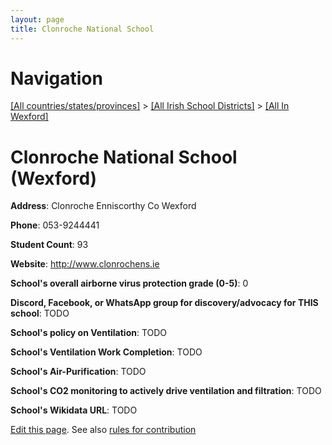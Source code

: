 ```yaml
---
layout: page
title: Clonroche National School
---
```

# Navigation

[[All countries/states/provinces]](../../..) > [[All Irish School Districts]](../..) > [[All In Wexford]](..)

# Clonroche National School (Wexford)

**Address**: Clonroche Enniscorthy Co Wexford

**Phone**: 053-9244441

**Student Count**: 93

**Website**: <http://www.clonrochens.ie>

**School's overall airborne virus protection grade (0-5)**: 0

**Discord, Facebook, or WhatsApp group for discovery/advocacy for THIS school**: TODO

**School's policy on Ventilation**: TODO

**School's Ventilation Work Completion**: TODO

**School's Air-Purification**: TODO

**School's CO2 monitoring to actively drive ventilation and filtration**: TODO

**School's Wikidata URL**: TODO


[Edit this page](https://github.com/ventilate-schools/Ireland/edit/main/./Wexford/Clonroche_National_School.md). See also [rules for contribution](../../../contribution-rules/)